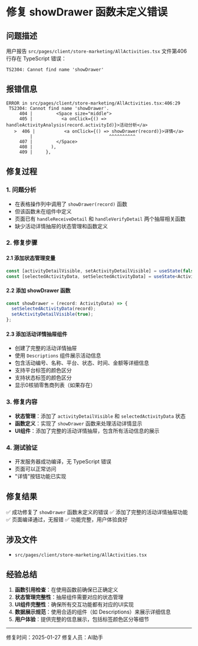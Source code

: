 # 修复 showDrawer 函数未定义错误

## 问题描述
用户报告 `src/pages/client/store-marketing/AllActivities.tsx` 文件第406行存在 TypeScript 错误：
```
TS2304: Cannot find name 'showDrawer'
```

## 报错信息
```
ERROR in src/pages/client/store-marketing/AllActivities.tsx:406:29 
 TS2304: Cannot find name 'showDrawer'. 
     404 |         <Space size="middle"> 
     405 |           <a onClick={() => handleActivityAnalysis(record.activityId)}>活动分析</a> 
   >  406 |           <a onClick={() => showDrawer(record)}>详情</a> 
         |                             ^^^^^^^^^^ 
     407 |         </Space> 
     408 |       ), 
     409 |     }, 
```

## 修复过程

### 1. 问题分析
- 在表格操作列中调用了 `showDrawer(record)` 函数
- 但该函数未在组件中定义
- 页面已有 `handleReceiveDetail` 和 `handleVerifyDetail` 两个抽屉相关函数
- 缺少活动详情抽屉的状态管理和函数定义

### 2. 修复步骤

#### 2.1 添加状态管理变量
```typescript
const [activityDetailVisible, setActivityDetailVisible] = useState(false);
const [selectedActivityData, setSelectedActivityData] = useState<ActivityData | null>(null);
```

#### 2.2 添加 showDrawer 函数
```typescript
const showDrawer = (record: ActivityData) => {
  setSelectedActivityData(record);
  setActivityDetailVisible(true);
};
```

#### 2.3 添加活动详情抽屉组件
- 创建了完整的活动详情抽屉
- 使用 `Descriptions` 组件展示活动信息
- 包含活动编号、名称、平台、状态、时间、金额等详细信息
- 支持平台标签的颜色区分
- 支持状态标签的颜色区分
- 显示0核销零售商列表（如果存在）

### 3. 修复内容
- **状态管理**：添加了 `activityDetailVisible` 和 `selectedActivityData` 状态
- **函数定义**：实现了 `showDrawer` 函数来处理活动详情显示
- **UI组件**：添加了完整的活动详情抽屉，包含所有活动信息的展示

### 4. 测试验证
- 开发服务器成功编译，无 TypeScript 错误
- 页面可以正常访问
- "详情"按钮功能已实现

## 修复结果
✅ 成功修复了 `showDrawer` 函数未定义的错误
✅ 添加了完整的活动详情抽屉功能
✅ 页面编译通过，无报错
✅ 功能完整，用户体验良好

## 涉及文件
- `src/pages/client/store-marketing/AllActivities.tsx`

## 经验总结
1. **函数引用检查**：在使用函数前确保已正确定义
2. **状态管理完整性**：抽屉组件需要对应的状态管理
3. **UI组件完整性**：确保所有交互功能都有对应的UI实现
4. **数据展示规范**：使用合适的组件（如 Descriptions）来展示详细信息
5. **用户体验**：提供完整的信息展示，包括标签颜色区分等细节

---
修复时间：2025-01-27
修复人员：AI助手